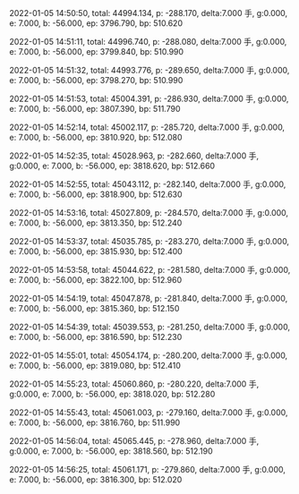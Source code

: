 2022-01-05 14:50:50, total: 44994.134, p: -288.170, delta:7.000 手, g:0.000, e: 7.000, b: -56.000, ep: 3796.790, bp: 510.620

2022-01-05 14:51:11, total: 44996.740, p: -288.080, delta:7.000 手, g:0.000, e: 7.000, b: -56.000, ep: 3799.840, bp: 510.990

2022-01-05 14:51:32, total: 44993.776, p: -289.650, delta:7.000 手, g:0.000, e: 7.000, b: -56.000, ep: 3798.270, bp: 510.990

2022-01-05 14:51:53, total: 45004.391, p: -286.930, delta:7.000 手, g:0.000, e: 7.000, b: -56.000, ep: 3807.390, bp: 511.790

2022-01-05 14:52:14, total: 45002.117, p: -285.720, delta:7.000 手, g:0.000, e: 7.000, b: -56.000, ep: 3810.920, bp: 512.080

2022-01-05 14:52:35, total: 45028.963, p: -282.660, delta:7.000 手, g:0.000, e: 7.000, b: -56.000, ep: 3818.620, bp: 512.660

2022-01-05 14:52:55, total: 45043.112, p: -282.140, delta:7.000 手, g:0.000, e: 7.000, b: -56.000, ep: 3818.900, bp: 512.630

2022-01-05 14:53:16, total: 45027.809, p: -284.570, delta:7.000 手, g:0.000, e: 7.000, b: -56.000, ep: 3813.350, bp: 512.240

2022-01-05 14:53:37, total: 45035.785, p: -283.270, delta:7.000 手, g:0.000, e: 7.000, b: -56.000, ep: 3815.930, bp: 512.400

2022-01-05 14:53:58, total: 45044.622, p: -281.580, delta:7.000 手, g:0.000, e: 7.000, b: -56.000, ep: 3822.100, bp: 512.960

2022-01-05 14:54:19, total: 45047.878, p: -281.840, delta:7.000 手, g:0.000, e: 7.000, b: -56.000, ep: 3815.360, bp: 512.150

2022-01-05 14:54:39, total: 45039.553, p: -281.250, delta:7.000 手, g:0.000, e: 7.000, b: -56.000, ep: 3816.590, bp: 512.230

2022-01-05 14:55:01, total: 45054.174, p: -280.200, delta:7.000 手, g:0.000, e: 7.000, b: -56.000, ep: 3819.080, bp: 512.410

2022-01-05 14:55:23, total: 45060.860, p: -280.220, delta:7.000 手, g:0.000, e: 7.000, b: -56.000, ep: 3818.020, bp: 512.280

2022-01-05 14:55:43, total: 45061.003, p: -279.160, delta:7.000 手, g:0.000, e: 7.000, b: -56.000, ep: 3816.760, bp: 511.990

2022-01-05 14:56:04, total: 45065.445, p: -278.960, delta:7.000 手, g:0.000, e: 7.000, b: -56.000, ep: 3818.560, bp: 512.190

2022-01-05 14:56:25, total: 45061.171, p: -279.860, delta:7.000 手, g:0.000, e: 7.000, b: -56.000, ep: 3816.300, bp: 512.020
